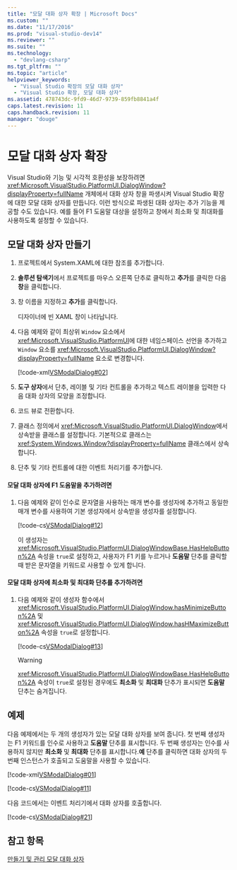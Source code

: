 ```yaml
---
title: "모달 대화 상자 확장 | Microsoft Docs"
ms.custom: ""
ms.date: "11/17/2016"
ms.prod: "visual-studio-dev14"
ms.reviewer: ""
ms.suite: ""
ms.technology: 
  - "devlang-csharp"
ms.tgt_pltfrm: ""
ms.topic: "article"
helpviewer_keywords: 
  - "Visual Studio 확장의 모달 대화 상자"
  - "Visual Studio 확장, 모달 대화 상자"
ms.assetid: 478743dc-9fd9-46d7-9739-859fb8841a4f
caps.latest.revision: 11
caps.handback.revision: 11
manager: "douge"
---
```

# 모달 대화 상자 확장
Visual Studio와 기능 및 시각적 호환성을 보장하려면 <xref:Microsoft.VisualStudio.PlatformUI.DialogWindow?displayProperty=fullName> 개체에서 대화 상자 창을 파생시켜 Visual Studio 확장에 대한 모달 대화 상자를 만듭니다. 이런 방식으로 파생된 대화 상자는 추가 기능을 제공할 수도 있습니다. 예를 들어 F1 도움말 대상을 설정하고 창에서 최소화 및 최대화를 사용하도록 설정할 수 있습니다.  
  
## 모달 대화 상자 만들기  
  
1.  프로젝트에서 System.XAML에 대한 참조를 추가합니다.  
  
2.  **솔루션 탐색기**에서 프로젝트를 마우스 오른쪽 단추로 클릭하고 **추가**를 클릭한 다음 **창**을 클릭합니다.  
  
3.  창 이름을 지정하고 **추가**를 클릭합니다.  
  
     디자이너에 빈 XAML 창이 나타납니다.  
  
4.  다음 예제와 같이 최상위 `Window` 요소에서 <xref:Microsoft.VisualStudio.PlatformUI>에 대한 네임스페이스 선언을 추가하고 `Window` 요소를 <xref:Microsoft.VisualStudio.PlatformUI.DialogWindow?displayProperty=fullName> 요소로 변경합니다.  
  
     [!code-xml[VSModalDialog#02](../misc/codesnippet/Xaml/extending-modal-dialog-boxes_1.xaml)]  
  
5.  **도구 상자**에서 단추, 레이블 및 기타 컨트롤을 추가하고 텍스트 레이블을 입력한 다음 대화 상자의 모양을 조정합니다.  
  
6.  코드 뷰로 전환합니다.  
  
7.  클래스 정의에서 <xref:Microsoft.VisualStudio.PlatformUI.DialogWindow>에서 상속받을 클래스를 설정합니다. 기본적으로 클래스는 <xref:System.Windows.Window?displayProperty=fullName> 클래스에서 상속합니다.  
  
8.  단추 및 기타 컨트롤에 대한 이벤트 처리기를 추가합니다.  
  
#### 모달 대화 상자에 F1 도움말을 추가하려면  
  
1.  다음 예제와 같이 인수로 문자열을 사용하는 매개 변수를 생성자에 추가하고 동일한 매개 변수를 사용하여 기본 생성자에서 상속받을 생성자를 설정합니다.  
  
     [!code-cs[VSModalDialog#12](../misc/codesnippet/CSharp/extending-modal-dialog-boxes_2.cs)]  
  
     이 생성자는 <xref:Microsoft.VisualStudio.PlatformUI.DialogWindowBase.HasHelpButton%2A> 속성을 `true`로 설정하고, 사용자가 F1 키를 누르거나 **도움말** 단추를 클릭할 때 받은 문자열을 키워드로 사용할 수 있게 합니다.  
  
#### 모달 대화 상자에 최소화 및 최대화 단추를 추가하려면  
  
1.  다음 예제와 같이 생성자 함수에서 <xref:Microsoft.VisualStudio.PlatformUI.DialogWindow.hasMinimizeButton%2A> 및 <xref:Microsoft.VisualStudio.PlatformUI.DialogWindow.hasHMaximizeButton%2A> 속성을 `true`로 설정합니다.  
  
     [!code-cs[VSModalDialog#13](../misc/codesnippet/CSharp/extending-modal-dialog-boxes_3.cs)]  
  
    > [!WARNING]
    >  <xref:Microsoft.VisualStudio.PlatformUI.DialogWindowBase.HasHelpButton%2A> 속성이 `true`로 설정된 경우에도 **최소화** 및 **최대화** 단추가 표시되면 **도움말** 단추는 숨겨집니다.  
  
## 예제  
 다음 예제에서는 두 개의 생성자가 있는 모달 대화 상자를 보여 줍니다. 첫 번째 생성자는 F1 키워드를 인수로 사용하고 **도움말** 단추를 표시합니다. 두 번째 생성자는 인수를 사용하지 않지만 **최소화** 및 **최대화** 단추를 표시합니다.**예** 단추를 클릭하면 대화 상자의 두 번째 인스턴스가 호출되고 도움말을 사용할 수 있습니다.  
  
 [!code-xml[VSModalDialog#01](../misc/codesnippet/Xaml/extending-modal-dialog-boxes_4.xaml)]  
  
 [!code-cs[VSModalDialog#11](../misc/codesnippet/CSharp/extending-modal-dialog-boxes_5.cs)]  
  
 다음 코드에서는 이벤트 처리기에서 대화 상자를 호출합니다.  
  
 [!code-cs[VSModalDialog#21](../misc/codesnippet/CSharp/extending-modal-dialog-boxes_6.cs)]  
  
## 참고 항목  
 [만들기 및 관리 모달 대화 상자](../extensibility/creating-and-managing-modal-dialog-boxes.md)